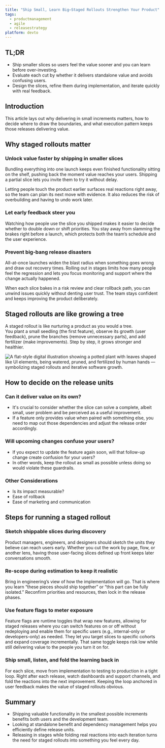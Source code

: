 ```yaml
---
title: "Ship Small, Learn Big—Staged Rollouts Strengthen Your Product"
tags:
  - productmanagement
  - agile
  - releasestrategy
platform: devto
---
```


## TL;DR

- Ship smaller slices so users feel the value sooner and you can learn before over-investing.
- Evaluate each cut by whether it delivers standalone value and avoids confusing users.
- Design the slices, refine them during implementation, and iterate quickly with real feedback.

## Introduction

This article lays out why delivering in small increments matters, how to decide where to draw the boundaries, and what execution pattern keeps those releases delivering value.

## Why staged rollouts matter

### Unlock value faster by shipping in smaller slices

Bundling everything into one launch keeps even finished functionality sitting on the shelf, pushing back the moment value reaches your users. Shipping a partial slice lets you invite them to try it without delay.

Letting people touch the product earlier surfaces real reactions right away, so the team can plan its next move with evidence. It also reduces the risk of overbuilding and having to undo work later.

### Let early feedback steer you

Watching how people use the slice you shipped makes it easier to decide whether to double down or shift priorities. You stay away from slamming the brakes right before a launch, which protects both the team’s schedule and the user experience.

### Prevent big-bang release disasters

All-at-once launches widen the blast radius when something goes wrong and draw out recovery times. Rolling out in stages limits how many people feel the regression and lets you focus monitoring and support where the change actually happened.

When each slice bakes in a risk review and clear rollback path, you can unwind issues quickly without denting user trust. The team stays confident and keeps improving the product deliberately.

## Staged rollouts are like growing a tree

A staged rollout is like nurturing a product as you would a tree.  
You plant a small seedling (the first feature), observe its growth (user feedback), prune the branches (remove unnecessary parts), and add fertilizer (make improvements). Step by step, it grows stronger and healthier.

![A flat-style digital illustration showing a potted plant with leaves shaped like UI elements, being watered, pruned, and fertilized by human hands — symbolizing staged rollouts and iterative software growth.](https://qiita-image-store.s3.ap-northeast-1.amazonaws.com/0/934995/f751ca91-e69a-4f5e-bd9e-ccce9e8dcecf.png)

## How to decide on the release units

### Can it deliver value on its own?

- It's crucial to consider whether the slice can solve a complete, albeit small, user problem and be perceived as a useful improvement.
- If a feature only provides value when paired with something else, you need to map out those dependencies and adjust the release order accordingly.

### Will upcoming changes confuse your users?

- If you expect to update the feature again soon, will that follow-up change create confusion for your users?
- In other words, keep the rollout as small as possible unless doing so would violate these guardrails.

### Other Considerations

- Is its impact measurable?
- Ease of rollback
- Ease of marketing and communication

## Steps for running a staged rollout

### Sketch shippable slices during discovery

Product managers, engineers, and designers should sketch the units they believe can reach users early. Whether you cut the work by page, flow, or another lens, having those user-facing slices defined up front keeps later conversations smooth.

### Re-scope during estimation to keep it realistic

Bring in engineering’s view of how the implementation will go. That is where you learn “these pieces should ship together” or “this part can be fully isolated.” Reconfirm priorities and resources, then lock in the release phases.

### Use feature flags to meter exposure

Feature flags are runtime toggles that wrap new features, allowing for staged releases where you can switch features on or off without redeploying and enable them for specific users (e.g., internal-only or developers-only) as needed. They let you target slices to specific cohorts and expand coverage incrementally. That same toggle keeps risk low while still delivering value to the people you turn it on for.

### Ship small, listen, and fold the learning back in

For each slice, move from implementation to testing to production in a tight loop. Right after each release, watch dashboards and support channels, and fold the reactions into the next improvement. Keeping the loop anchored in user feedback makes the value of staged rollouts obvious.

## Summary

- Shipping valuable functionality in the smallest possible increments benefits both users and the development team.
- Looking at standalone benefit and dependency management helps you efficiently define release units.
- Releasing in stages while folding real reactions into each iteration turns the need for staged rollouts into something you feel every day.
